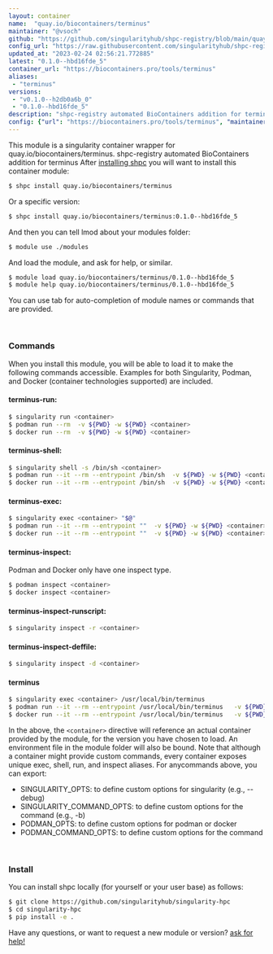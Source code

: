 ```yaml
---
layout: container
name:  "quay.io/biocontainers/terminus"
maintainer: "@vsoch"
github: "https://github.com/singularityhub/shpc-registry/blob/main/quay.io/biocontainers/terminus/container.yaml"
config_url: "https://raw.githubusercontent.com/singularityhub/shpc-registry/main/quay.io/biocontainers/terminus/container.yaml"
updated_at: "2023-02-24 02:56:21.772885"
latest: "0.1.0--hbd16fde_5"
container_url: "https://biocontainers.pro/tools/terminus"
aliases:
 - "terminus"
versions:
 - "v0.1.0--h2db0a6b_0"
 - "0.1.0--hbd16fde_5"
description: "shpc-registry automated BioContainers addition for terminus"
config: {"url": "https://biocontainers.pro/tools/terminus", "maintainer": "@vsoch", "description": "shpc-registry automated BioContainers addition for terminus", "latest": {"0.1.0--hbd16fde_5": "sha256:8d8d1f377af0a5959e9b32ba53cff31a7aa3488f752456f873c5cdd9d4ad5558"}, "tags": {"v0.1.0--h2db0a6b_0": "sha256:d697cdff1ac8396bbe362e3436073c5bc850c3b79bb6d40cdba5fb9e5ee009fa", "0.1.0--hbd16fde_5": "sha256:8d8d1f377af0a5959e9b32ba53cff31a7aa3488f752456f873c5cdd9d4ad5558"}, "docker": "quay.io/biocontainers/terminus", "aliases": {"terminus": "/usr/local/bin/terminus"}}
---
```


This module is a singularity container wrapper for quay.io/biocontainers/terminus.
shpc-registry automated BioContainers addition for terminus
After [installing shpc](#install) you will want to install this container module:


```bash
$ shpc install quay.io/biocontainers/terminus
```

Or a specific version:

```bash
$ shpc install quay.io/biocontainers/terminus:0.1.0--hbd16fde_5
```

And then you can tell lmod about your modules folder:

```bash
$ module use ./modules
```

And load the module, and ask for help, or similar.

```bash
$ module load quay.io/biocontainers/terminus/0.1.0--hbd16fde_5
$ module help quay.io/biocontainers/terminus/0.1.0--hbd16fde_5
```

You can use tab for auto-completion of module names or commands that are provided.

<br>

### Commands

When you install this module, you will be able to load it to make the following commands accessible.
Examples for both Singularity, Podman, and Docker (container technologies supported) are included.

#### terminus-run:

```bash
$ singularity run <container>
$ podman run --rm  -v ${PWD} -w ${PWD} <container>
$ docker run --rm  -v ${PWD} -w ${PWD} <container>
```

#### terminus-shell:

```bash
$ singularity shell -s /bin/sh <container>
$ podman run --it --rm --entrypoint /bin/sh  -v ${PWD} -w ${PWD} <container>
$ docker run --it --rm --entrypoint /bin/sh  -v ${PWD} -w ${PWD} <container>
```

#### terminus-exec:

```bash
$ singularity exec <container> "$@"
$ podman run --it --rm --entrypoint ""  -v ${PWD} -w ${PWD} <container> "$@"
$ docker run --it --rm --entrypoint ""  -v ${PWD} -w ${PWD} <container> "$@"
```

#### terminus-inspect:

Podman and Docker only have one inspect type.

```bash
$ podman inspect <container>
$ docker inspect <container>
```

#### terminus-inspect-runscript:

```bash
$ singularity inspect -r <container>
```

#### terminus-inspect-deffile:

```bash
$ singularity inspect -d <container>
```


#### terminus

```bash
$ singularity exec <container> /usr/local/bin/terminus
$ podman run --it --rm --entrypoint /usr/local/bin/terminus   -v ${PWD} -w ${PWD} <container> -c " $@"
$ docker run --it --rm --entrypoint /usr/local/bin/terminus   -v ${PWD} -w ${PWD} <container> -c " $@"
```



In the above, the `<container>` directive will reference an actual container provided
by the module, for the version you have chosen to load. An environment file in the
module folder will also be bound. Note that although a container
might provide custom commands, every container exposes unique exec, shell, run, and
inspect aliases. For anycommands above, you can export:

 - SINGULARITY_OPTS: to define custom options for singularity (e.g., --debug)
 - SINGULARITY_COMMAND_OPTS: to define custom options for the command (e.g., -b)
 - PODMAN_OPTS: to define custom options for podman or docker
 - PODMAN_COMMAND_OPTS: to define custom options for the command

<br>

### Install

You can install shpc locally (for yourself or your user base) as follows:

```bash
$ git clone https://github.com/singularityhub/singularity-hpc
$ cd singularity-hpc
$ pip install -e .
```

Have any questions, or want to request a new module or version? [ask for help!](https://github.com/singularityhub/singularity-hpc/issues)